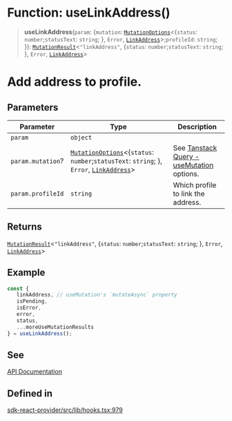 # Function: useLinkAddress()

> **useLinkAddress**(`param`: \{`mutation`: [`MutationOptions`](/docs/packages/sdk-react-provider/type-aliases/MutationOptions.md)\<\{`status`: `number`;`statusText`: `string`; \}, `Error`, [`LinkAddress`](/docs/packages/sdk-react-provider/interfaces/LinkAddress.md)\>;`profileId`: `string`; \}): [`MutationResult`](/docs/packages/sdk-react-provider/type-aliases/MutationResult.md)\<`"linkAddress"`, \{`status`: `number`;`statusText`: `string`; \}, `Error`, [`LinkAddress`](/docs/packages/sdk-react-provider/interfaces/LinkAddress.md)\>

# Add address to profile.

## Parameters

| Parameter | Type | Description |
| ------ | ------ | ------ |
| `param` | `object` |  |
| `param.mutation`? | [`MutationOptions`](/docs/packages/sdk-react-provider/type-aliases/MutationOptions.md)\<\{`status`: `number`;`statusText`: `string`; \}, `Error`, [`LinkAddress`](/docs/packages/sdk-react-provider/interfaces/LinkAddress.md)\> | See [Tanstack Query - useMutation](https://tanstack.com/query/latest/docs/framework/react/reference/useMutation) options. |
| `param.profileId` | `string` | Which profile to link the address. |

## Returns

[`MutationResult`](/docs/packages/sdk-react-provider/type-aliases/MutationResult.md)\<`"linkAddress"`, \{`status`: `number`;`statusText`: `string`; \}, `Error`, [`LinkAddress`](/docs/packages/sdk-react-provider/interfaces/LinkAddress.md)\>

## Example

```ts
const {
   linkAddress, // useMutation's `mutateAsync` property
   isPending,
   isError,
   error,
   status,
   ...moreUseMutationResults
} = useLinkAddress();
```

## See

[API Documentation](https://monerium.dev/api-docs#operation/profile-addresses)

## Defined in

[sdk-react-provider/src/lib/hooks.tsx:979](https://github.com/monerium/js-monorepo/blob/main/packages/sdk-react-provider/src/lib/hooks.tsx#L979)

